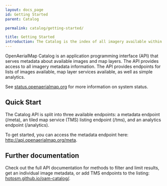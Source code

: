 ```yaml
---
layout: docs_page
id: Getting Started
parent: Catalog

permalink: catalog/getting-started/

title: Getting Started
introduction: The Catalog is the index of all imagery available within the system
---
```


OpenAerialMap Catalog is an application programming interface (API) that serves metadata about available images and map layers. The API provides access to all imagery metadata information. The API provides endpoints for lists of images available, map layer services available, as well as simple analytics.

See [status.openaerialmap.org](http://status.openaerialmap.org) for more information on system status.

## Quick Start

The Catalog API is split into three available endpoints: a metadata endpoint (/meta), an tiled map service (TMS) listing endpoint (/tms), and an analytics endpoint (/analytics). 

To get started, you can access the metadata endpoint here: http://api.openaerialmap.org/meta. 

## Further documentation 

Check out the full API documentation for methods to filter and limit results, get an individual image metadata, or add TMS endpoints to the listing: [hotosm.github.io/oam-catalog/](http://hotosm.github.io/oam-catalog/). 